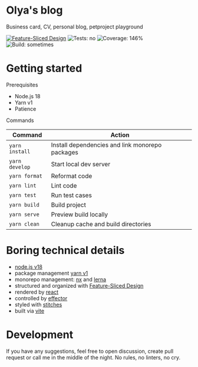 # Olya's blog

Business card, CV, personal blog, petproject playground

[![Feature-Sliced Design][shields-fsd-image]](https://feature-sliced.design/)
![Tests: no](https://img.shields.io/badge/tests-no-red?style=flat-square)
![Coverage: 146%](https://img.shields.io/badge/coverage-146%25-green?style=flat-square)
![Build: sometimes](https://img.shields.io/badge/build-sometimes-yellow?style=flat-square)

# Getting started

Prerequisites

- Node.js 18
- Yarn v1
- Patience

Commands

| Command        | Action                                          |
|----------------|-------------------------------------------------|
| `yarn install` | Install dependencies and link monorepo packages |
| `yarn develop` | Start local dev server                          |
| `yarn format`  | Reformat code                                   |
| `yarn lint`    | Lint code                                       |
| `yarn test`    | Run test cases                                  |
| `yarn build`   | Build project                                   |
| `yarn serve`   | Preview build locally                           |
| `yarn clean`   | Cleanup cache and build directories             |

# Boring technical details

- [node.js v18](https://nodejs.org/en/)
- package management [yarn v1](https://classic.yarnpkg.com/)
- monorepo management: [nx](https://nx.dev/) and [lerna](https://lerna.js.org/)
- structured and organized with [Feature-Sliced Design](https://feature-sliced.design/)
- rendered by [react](https://reactjs.org/)
- controlled by [effector](https://effector.dev/)
- styled with [stitches](https://stitches.dev/)
- built via [vite](https://vitejs.dev/)

# Development

If you have any suggestions, feel free to open discussion, create pull request or call me in the middle of the night. No
rules, no linters, no cry.

[shields-fsd-image]: https://img.shields.io/badge/Feature--Sliced-Design-FFF?logoWidth=20&style=flat-square&logo=data:image/png;base64,iVBORw0KGgoAAAANSUhEUgAAABQAAAAaCAYAAAC3g3x9AAAACXBIWXMAAALFAAACxQGJ1n/vAAAAAXNSR0IArs4c6QAAAARnQU1BAACxjwv8YQUAAAA/SURBVHgB7dKxCgAgCIThs/d/51JoNQIdDrxvqMXlR4FmFs92KDIX/wI7JSdDN+eHtkxIycnQvMNW8hN/crsDc5QgGX9NvT0AAAAASUVORK5CYII=
